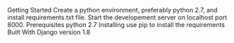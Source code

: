 Getting Started
Create a python environment, preferably python 2.7, and install requirements.txt file. Start the developement server on localhost
port 8000.
Prerequisites
python 2.7
Installing
use pip to install the requirements
Built With
Django version 1.8
